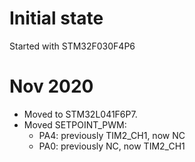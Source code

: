 # Initial state

Started with STM32F030F4P6

# Nov 2020

* Moved to STM32L041F6P7.
* Moved SETPOINT_PWM:
  * PA4: previously TIM2_CH1, now NC
  * PA0: previously NC, now TIM2_CH1

